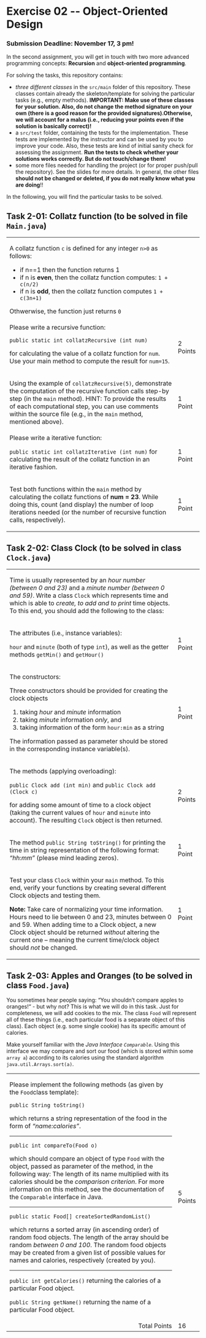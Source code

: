 # Exercise 02 -- Object-Oriented Design

### Submission Deadline: November 17, 3 pm!
In the second assignment, you will get in touch with two more advanced programming concepts: **Recursion** and **object-oriented programming**.

For solving the tasks, this repository contains:

* *three different classes* in the `src/main` folder of this repository.
These classes contain already the skeleton/template for solving the particular tasks (e.g., empty methods).
**IMPORTANT: Make use of these classes for your solution. Also, do not change the method signature on your own (there is a good reason for the provided signatures).Otherwise, we will account for a malus (i.e., reducing your points even if the solution is basically correct)!**
* a `src/test` folder, containing the tests for the implementation. These tests are implemented by the instructor and can be used by you to improve your code. Also, these tests are kind of initial sanity check for assessing the assignment.
**Run the tests to check whether your solutions works correctly. But do not touch/change them!**
* some more files needed for handling the project (or for proper push/pull the repository). See the slides for more details. In general, the other files **should not be changed or deleted, if you do not really know what you are doing**!!

In the following, you will find the particular tasks to be solved.

## Task 2-01: Collatz function (to be solved in file `Main.java`)

<table border="0">
  <tr>
  <td>
  
  A collatz function `c` is defined for any integer `n>0` as follows:
  
  * if n==1 then the function returns 1
  * if n is **even**, then the collatz function computes: `1 + c(n/2)`
  * if n is **odd**, then the collatz function computes `1 + c(3n+1)`
  
 Othwerwise, the function just returns `0`
  
  </td>
  <td></td>
  </tr>
  <tr>
   <td>
    Please write a recursive function:    
     
```public static int collatzRecursive (int num)```   

for calculating the value of a collatz function for `num`. 
Use your main method to compute the result for `num=15`.

 </td>

<td>2 Points</td>
  </tr>
<tr>
  <td>
            
   Using the example of `collatzRecursive(5)`, demonstrate the computation of the recursive function calls step-by step (in the `main` method).
   HINT: To provide the results of each computational step, you can use comments within the source file (e.g., in the `main` method, mentioned above).
    
  </td>
  <td>1 Point</td>
</tr>
<tr>
  <td>
  Please write a iterative function:

  ```public static int collatzIterative (int num)```
 for calculating the result of the collatz function in an iterative fashion.
  </td>
  <td>1 Point</td>
</tr>
<tr>
  <td> 
            
   Test both functions within the `main` method by calculating the collatz functions of **num = 23**. 
   While doing this, count (and display) the number of loop iterations needed (or the number of recursive function calls, respectively).
  
  </td>
  <td>1 Point</td>
</tr>
</table>

## Task 2-02: Class Clock (to be solved in class `Clock.java`)

<table border="0">
<tr>
  <td>

Time is usually represented by an *hour number (between 0 and 23)* and a *minute number (between 0 and 59)*.
Write a class `Clock` which represents time and which is able to *create, to add and to print* time objects.
To this end, you should add the following to the class:

</td>

<td></td>
  </tr>
<tr>
  <td>

The attributes (i.e., instance variables): 

`hour` and `minute` (both of type `int`), as well as the getter methods `getMin()` and `getHour()`
          
 </td>
  <td>1 Point</td>
</tr>
<tr>
  <td>

The constructors: 

Three constructors should be provided for creating the clock objects 
1. taking *hour* and *minute* information
2. taking *minute* information *only*, and 
3. taking information of the form `hour:min` as a string

The information passed as parameter should be stored in the corresponding instance variable(s).

</td>
  <td>1 Point</td>
</tr>
<tr>
  <td>

The methods (applying overloading):

 ```public Clock add (int min)``` and
 ```public Clock add (Clock c)```
 
for adding some amount of time to a clock object (taking the current values of `hour` and `minute` into account).
The resulting `Clock` object is then returned.
          
</td>
  <td>2 Points</td>
</tr>
<tr>
  <td>

The method
`public String toString()`
for printing the time in string representation of the following format: *“hh:mm”* (please mind leading zeros).

</td>
  <td>1 Point</td>
</tr>
<tr>
  <td>

Test your class `Clock` within your `main` method. 
To this end, verify your functions by creating several different Clock objects and testing them.

**Note:** Take care of normalizing your time information. Hours need to lie between 0 and 23, minutes between 0 and 59. 
When adding time to a Clock object, a new Clock object should be returned *without* altering the current one – meaning the current time/clock object should *not* be changed.


</td>
  <td>1 Point</td>
</tr>
</table>

## Task 2-03: Apples and Oranges (to be solved in class `Food.java`)

You sometimes hear people saying: “You shouldn’t compare apples to oranges!“ - but why not? 
This is what we will do in this task. 
Just for completeness, we will add cookies to the mix. 
The class `Food` will represent all of these things (i.e., each particular food is a separate object of this class).
Each object (e.g. some single cookie) has its specific amount of calories.

Make yourself familiar with the *Java Interface `Comparable`*. Using this interface we may compare and sort our food (which is stored within some `array a`) according to its calories using the standard algorithm `java.util.Arrays.sort(a)`.


<table border="0">
<tr>
   <td>
          
Please implement the following methods (as given by the `Food`class template):


```public String toString()```

which returns a string representation of the food in the form of *“name:calories”*.
___

```public int compareTo(Food o)```

which should compare an object of type `Food` with the object, passed as parameter of the method, in the following way:
The length of its name multiplied with its calories should be the *comparison criterion*.
For more information on this method, see the documentation of the `Comparable` interface in Java.
___

```public static Food[] createSortedRandomList()```

which returns a sorted array (in ascending order) of random food objects.
The length of the array should be random *between 0 and 100*.
The random food objects may be created from a given list of possible values for names and calories, respectively (created by you).
___

```public int getCalories()```
returning the calories of a particular Food object.

```public String getName()```
returning the name of a particular Food object.
</td>

<td>5 Points</td>
  </tr>
<tr>
  <td align="right">Total Points</td>
    <td>16</td>
  </tr>  
</table>
